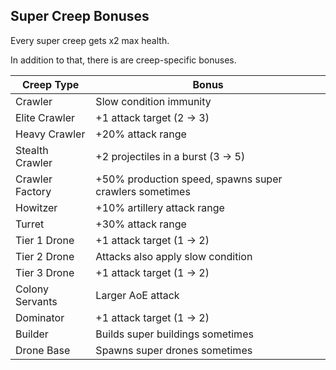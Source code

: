 ## Super Creep Bonuses

Every super creep gets x2 max health.

In addition to that, there is are creep-specific bonuses.

| Creep Type | Bonus |
|---|---|
| Crawler | Slow condition immunity |
| Elite Crawler | +1 attack target (2 -> 3) |
| Heavy Crawler | +20% attack range |
| Stealth Crawler | +2 projectiles in a burst (3 -> 5) |
| Crawler Factory | +50% production speed, spawns super crawlers sometimes |
| Howitzer | +10% artillery attack range |
| Turret | +30% attack range |
| Tier 1 Drone | +1 attack target (1 -> 2) |
| Tier 2 Drone | Attacks also apply slow condition |
| Tier 3 Drone | +1 attack target (1 -> 2) |
| Colony Servants | Larger AoE attack |
| Dominator | +1 attack target (1 -> 2) |
| Builder | Builds super buildings sometimes |
| Drone Base | Spawns super drones sometimes |
